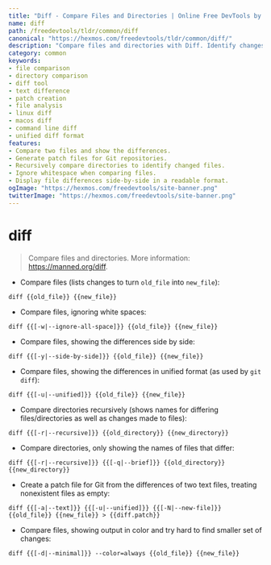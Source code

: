 ```yaml
---
title: "Diff - Compare Files and Directories | Online Free DevTools by Hexmos"
name: diff
path: /freedevtools/tldr/common/diff
canonical: "https://hexmos.com/freedevtools/tldr/common/diff/"
description: "Compare files and directories with Diff. Identify changes, create patches, and analyze differences between files. Free online tool, no registration required."
category: common
keywords:
- file comparison
- directory comparison
- diff tool
- text difference
- patch creation
- file analysis
- linux diff
- macos diff
- command line diff
- unified diff format
features:
- Compare two files and show the differences.
- Generate patch files for Git repositories.
- Recursively compare directories to identify changed files.
- Ignore whitespace when comparing files.
- Display file differences side-by-side in a readable format.
ogImage: "https://hexmos.com/freedevtools/site-banner.png"
twitterImage: "https://hexmos.com/freedevtools/site-banner.png"
---
```


# diff

> Compare files and directories.
> More information: <https://manned.org/diff>.

- Compare files (lists changes to turn `old_file` into `new_file`):

`diff {{old_file}} {{new_file}}`

- Compare files, ignoring white spaces:

`diff {{[-w|--ignore-all-space]}} {{old_file}} {{new_file}}`

- Compare files, showing the differences side by side:

`diff {{[-y|--side-by-side]}} {{old_file}} {{new_file}}`

- Compare files, showing the differences in unified format (as used by `git diff`):

`diff {{[-u|--unified]}} {{old_file}} {{new_file}}`

- Compare directories recursively (shows names for differing files/directories as well as changes made to files):

`diff {{[-r|--recursive]}} {{old_directory}} {{new_directory}}`

- Compare directories, only showing the names of files that differ:

`diff {{[-r|--recursive]}} {{[-q|--brief]}} {{old_directory}} {{new_directory}}`

- Create a patch file for Git from the differences of two text files, treating nonexistent files as empty:

`diff {{[-a|--text]}} {{[-u|--unified]}} {{[-N|--new-file]}} {{old_file}} {{new_file}} > {{diff.patch}}`

- Compare files, showing output in color and try hard to find smaller set of changes:

`diff {{[-d|--minimal]}} --color=always {{old_file}} {{new_file}}`
